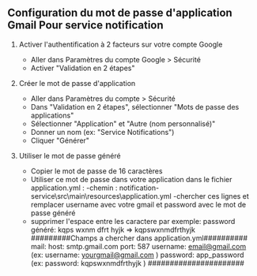 Configuration du mot de passe d'application Gmail Pour service notification
-----------------------------------------------

1. Activer l'authentification à 2 facteurs sur votre compte Google
   - Aller dans Paramètres du compte Google > Sécurité
   - Activer "Validation en 2 étapes"

2. Créer le mot de passe d'application
   - Aller dans Paramètres du compte > Sécurité
   - Dans "Validation en 2 étapes", sélectionner "Mots de passe des applications"
   - Sélectionner "Application" et "Autre (nom personnalisé)"
   - Donner un nom (ex: "Service Notifications")
   - Cliquer "Générer"

3. Utiliser le mot de passe généré
   - Copier le mot de passe de 16 caractères
   - Utiliser ce mot de passe dans votre application dans  le fichier application.yml : 
   -chemin : notification-service\src\main\resources\application.yml
    -chercher ces lignes et remplacer username avec votre gmail et password avec le mot de passe généré  
    - supprimer l'espace entre les caractere par exemple: password généré: kqps wxnm dfrt hyjk => kqpswxnmdfrthyjk
#########Champs a chercher dans application.yml##########
    mail:
    host: smtp.gmail.com
    port: 587
    username: email@gmail.com (ex: username: yourgmail@gmail.com ) 
    password: app_password  (ex: password: kqpswxnmdfrthyjk )
######################
